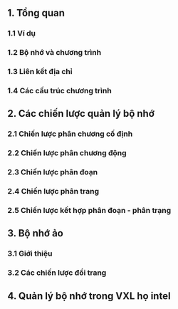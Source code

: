 ## 1. Tổng quan
### 1.1 Ví dụ
### 1.2 Bộ nhớ và chương trình
### 1.3 Liên kết địa chỉ
### 1.4 Các cấu trúc chương trình

## 2. Các chiến lược quản lý bộ nhớ
### 2.1 Chiến lược phân chương cố định
### 2.2 Chiến lược phân chương động
### 2.3 Chiến lược phân đoạn
### 2.4 Chiến lược phân trang
### 2.5 Chiến lược kết hợp phân đoạn - phân trạng

## 3. Bộ nhớ ảo
### 3.1 Giới thiệu
### 3.2 Các chiến lược đổi trang

## 4. Quản lý bộ nhớ trong VXL họ intel


